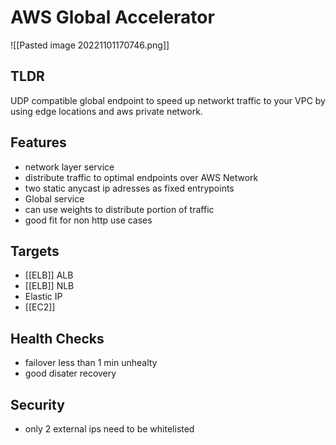 
# AWS Global Accelerator

![[Pasted image 20221101170746.png]]
## TLDR
UDP compatible global endpoint to speed up networkt traffic to your VPC by using edge locations and aws private network.

## Features
- network layer service
- distribute traffic to optimal endpoints over AWS Network
- two static anycast ip adresses as fixed entrypoints
- Global service
- can use weights to distribute portion of traffic
- good fit for non http use cases


## Targets
- [[ELB]] ALB
- [[ELB]] NLB
- Elastic IP
- [[EC2]]

## Health Checks
- failover less than 1 min unhealty
- good disater recovery

## Security
- only 2 external ips need to be whitelisted


